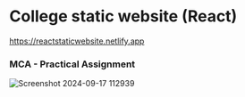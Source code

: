 # College static website (React)
https://reactstaticwebsite.netlify.app
### MCA - Practical Assignment ###

![Screenshot 2024-09-17 112939](https://github.com/user-attachments/assets/65e3cd71-7ea7-4ed8-b0b3-4a6759332a08)
